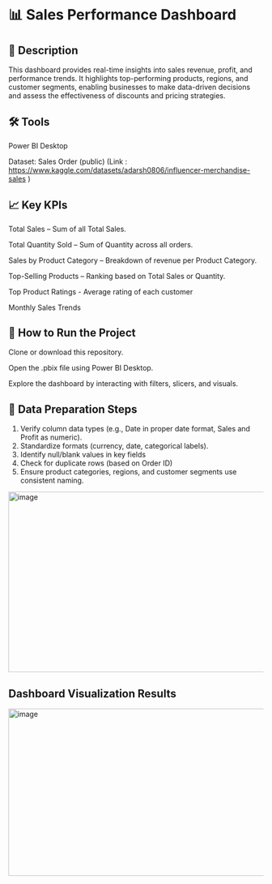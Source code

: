 # 📊 Sales Performance Dashboard
## 📝 Description

This dashboard provides real-time insights into sales revenue, profit, and performance trends. It highlights top-performing products, regions, and customer segments, enabling businesses to make data-driven decisions and assess the effectiveness of discounts and pricing strategies.

## 🛠 Tools

Power BI Desktop

Dataset: Sales Order (public) (Link : https://www.kaggle.com/datasets/adarsh0806/influencer-merchandise-sales )

## 📈 Key KPIs

Total Sales – Sum of all Total Sales.

Total Quantity Sold – Sum of Quantity across all orders.

Sales by Product Category – Breakdown of revenue per Product Category.

Top-Selling Products – Ranking based on Total Sales or Quantity.

Top Product Ratings - Average rating of each customer

Monthly Sales Trends

## 🚀 How to Run the Project

Clone or download this repository.

Open the .pbix file using Power BI Desktop.

Explore the dashboard by interacting with filters, slicers, and visuals.

## 🧹 Data Preparation Steps
1. Verify column data types (e.g., Date in proper date format, Sales and Profit as numeric).
2. Standardize formats (currency, date, categorical labels).
3. Identify null/blank values in key fields
4. Check for duplicate rows (based on Order ID)
5. Ensure product categories, regions, and customer segments use consistent naming.
<img width="623" height="356" alt="image" src="https://github.com/user-attachments/assets/c9f1df16-dd0a-4432-bbe6-21365418e54f" />

## Dashboard Visualization Results
<img width="663" height="330" alt="image" src="https://github.com/user-attachments/assets/66131e0d-94cf-4e19-a443-08b27f15a8ff" />
